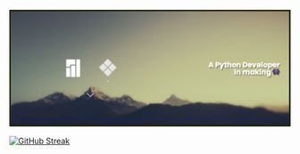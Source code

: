 ![Screenshot](https://github.com/gelndjj/gelndjj/blob/main/img/banner_git.png)

[![GitHub Streak](https://github-readme-streak-stats.herokuapp.com/?user=gelndjj)](https://git.io/streak-stats)

<!--
**gelndjj/gelndjj** is a ✨ _special_ ✨ repository because its `README.md` (this file) appears on your GitHub profile.

Here are some ideas to get you started:

- 🔭 I’m currently working on ...
- 🌱 I’m currently learning ...
- 👯 I’m looking to collaborate on ...
- 🤔 I’m looking for help with ...
- 💬 Ask me about ...
- 📫 How to reach me: ...
- 😄 Pronouns: ...
- ⚡ Fun fact: ...
-->
